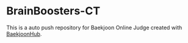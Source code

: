 # BrainBoosters-CT
This is a auto push repository for Baekjoon Online Judge created with [BaekjoonHub](https://github.com/BaekjoonHub/BaekjoonHub).
